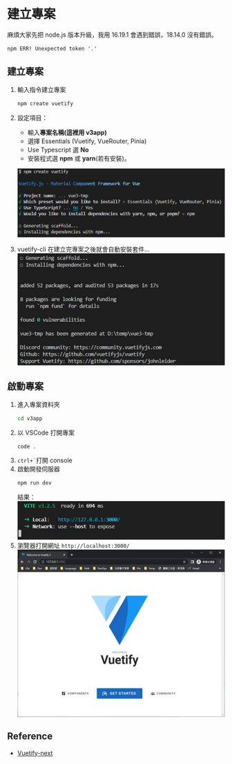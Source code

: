 <script setup lang="ts">
</script>
# 建立專案
麻煩大家先把 node.js 版本升級，我用 16.19.1 會遇到錯誤，18.14.0 沒有錯誤。
```
npm ERR! Unexpected token '.'
```
## 建立專案
1. 輸入指令建立專案   
   ```bash
   npm create vuetify
   ```
2. 設定項目：  
   - 輸入**專案名稱(這裡用 v3app)**
   - 選擇 Essentials (Vuetify, VueRouter, Pinia)
   - Use Typescript 選 **No**
   - 安裝程式選 **npm** 或 **yarn**(若有安裝)。    

   ![](/create.jpg)  
3. vuetify-cli 在建立完專案之後就會自動安裝套件...
   ![](/create2.jpg)  

## 啟動專案
1. 進入專案資料夾 
   ```bash
   cd v3app
   ```
2. 以 VSCode 打開專案 
   ```bash
   code . 
   ```
3. ``` ctrl+` ```打開 console
4. 啟動開發伺服器
   ```bash
   npm run dev
   ```  
   結果：  
    ![](/create3.jpg)
5. 瀏覽器打開網址 `http://localhost:3000/`
   ![](/create4.jpg)



## Reference
- [Vuetify-next](https://next.vuetifyjs.com/en/getting-started/installation/)
